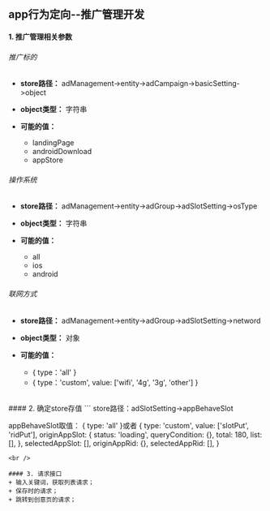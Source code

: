 ## app行为定向--推广管理开发
#### 1. 推广管理相关参数
###### 推广标的
+ **store路径：**
adManagement->entity->adCampaign->basicSetting->object   

+ **object类型：**
字符串              
         
+ **可能的值：**
	+ landingPage
	+ androidDownload
	+ appStore      
	
###### 操作系统
+ **store路径：**
adManagement->entity->adGroup->adSlotSetting->osType   

+ **object类型：**
字符串              
         
+ **可能的值：**
	+ all
	+ ios
	+ android     
	
###### 联网方式
+ **store路径：**
adManagement->entity->adGroup->adSlotSetting->netword   

+ **object类型：**
对象              
         
+ **可能的值：**
	+ { type：'all' }
	+ { type：'custom', value: ['wifi', '4g', '3g', 'other'] }    

<br />
#### 2. 确定store存值
```
store路径：adSlotSetting->appBehaveSlot

appBehaveSlot取值：
{ type: 'all' }或者
{ 
  type: 'custom',
  value: ['slotPut', 'ridPut'],
  originAppSlot: { 
					   status: 'loading',
  					   queryCondition: {},
  					   total: 180,
  					   list: [],
                 },
  selectedAppSlot: [],
  originAppRid: {},
  selectedAppRid: [],
}
```
<br />

#### 3. 请求接口
+ 输入关键词，获取列表请求；
+ 保存时的请求；
+ 跳转到创意页的请求；
   

